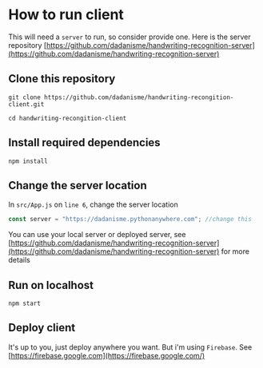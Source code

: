 # How to run client

This will need a `server` to run, so consider provide one. Here is the server repository [https://github.com/dadanisme/handwriting-recognition-server](https://github.com/dadanisme/handwriting-recognition-server)

## Clone this repository

```
git clone https://github.com/dadanisme/handwriting-recongition-client.git
```

```
cd handwriting-recongition-client
```

## Install required dependencies

    npm install

## Change the server location

In `src/App.js` on `line 6`, change the server location

```javascript
const server = "https://dadanisme.pythonanywhere.com"; //change this
```

You can use your local server or deployed server, see [https://github.com/dadanisme/handwriting-recognition-server](https://github.com/dadanisme/handwriting-recognition-server) for more details

## Run on localhost

```
npm start
```

## Deploy client

It's up to you, just deploy anywhere you want. But i'm using `Firebase`. See [https://firebase.google.com](https://firebase.google.com/)
